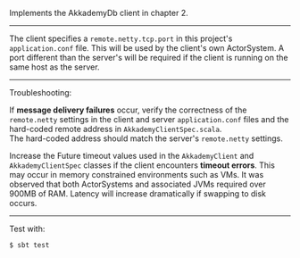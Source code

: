 Implements the AkkademyDb client in chapter 2.

***

The client specifies a `remote.netty.tcp.port` in this project's `application.conf` file.  This will be
used by the client's own ActorSystem.  A port different than the server's will be required if the client 
is running on the same host as the server.

***

Troubleshooting:

If **message delivery failures** occur, verify the correctness of the `remote.netty` settings in the 
client and server `application.conf` files and the hard-coded remote address in `AkkademyClientSpec.scala`.  
The hard-coded address should match the server's `remote.netty` settings.

Increase the Future timeout values used in the `AkkademyClient` and `AkkademyClientSpec` classes if the
client encounters **timeout errors**.  This may occur in memory constrained environments such as VMs.  It was
observed that both ActorSystems and associated JVMs required over 900MB of RAM.  Latency will increase
dramatically if swapping to disk occurs.  

***

Test with:

`$ sbt test`
